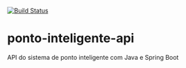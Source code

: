 [![Build Status](https://travis-ci.org/HiegoGeorge/ponto-inteligente-api.svg?branch=master)](https://travis-ci.org/HiegoGeorge/ponto-inteligente-api)
# ponto-inteligente-api
API do sistema de ponto inteligente com Java e Spring Boot
